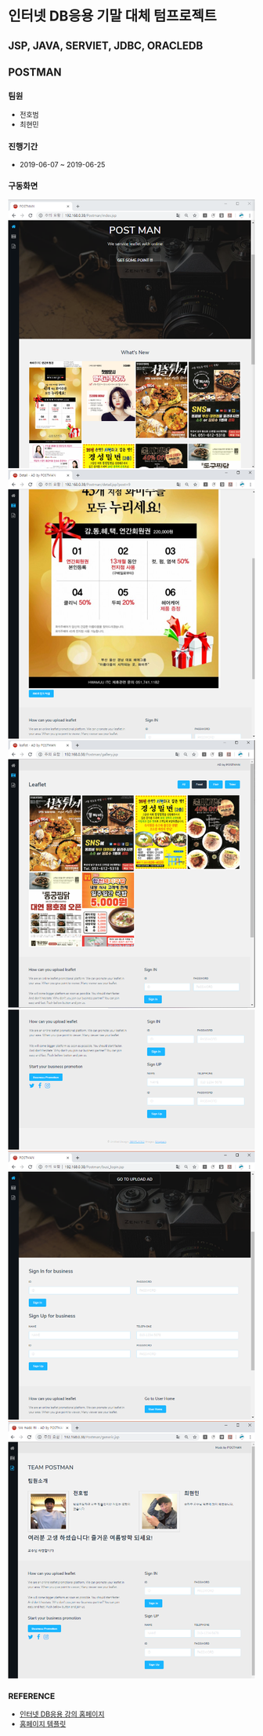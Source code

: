 # 인터넷 DB응용 기말 대체 텀프로젝트  
## JSP, JAVA, SERVlET, JDBC, ORACLEDB
## POSTMAN  
### 팀원  
* 전호범
* 최현민  
 
### 진행기간
 * 2019-06-07 ~ 2019-06-25

### 구동화면
![구동사진1](images/구동사진1.PNG)
![구동사진2](images/구동사진2.PNG)
![구동사진3](images/구동사진3.PNG)
![구동사진4](images/구동사진4.PNG)
![구동사진5](images/구동사진5.PNG)
![구동사진6](images/구동사진6.PNG)

### REFERENCE  
* [인터넷 DB응용 강의 홈페이지](http://db.pknu.ac.kr/zbxe/)
* [홈페이지 템플릿](https://templated.co/)

